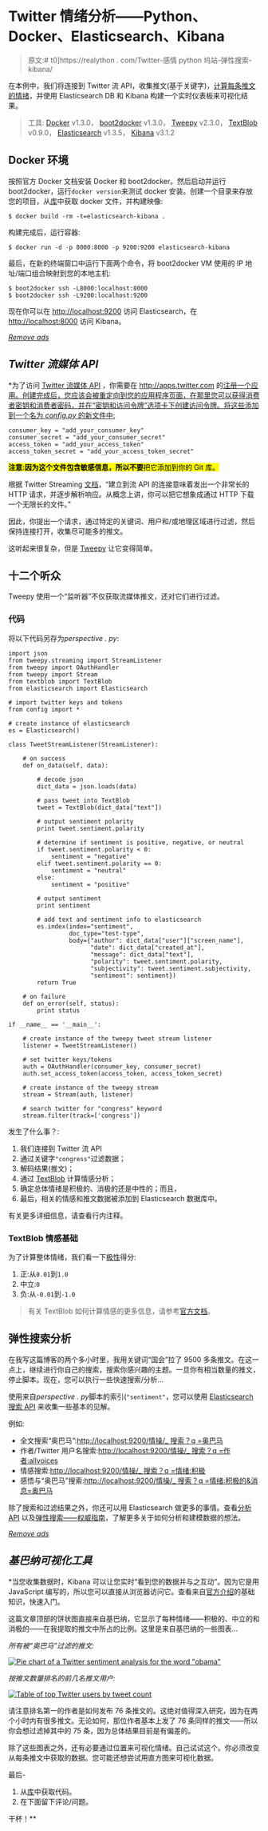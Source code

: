 # Twitter 情绪分析——Python、Docker、Elasticsearch、Kibana

> 原文:# t0]https://realython . com/Twitter-感情 python 坞站-弹性搜索-kibana/

在本例中，我们将连接到 Twitter 流 API，收集推文(基于关键字)，[计算每条推文的情绪](https://realpython.com/python-keras-text-classification/)，并使用 Elasticsearch DB 和 Kibana 构建一个实时仪表板来可视化结果。

> 工具: [Docker](https://www.docker.com/) v1.3.0， [boot2docker](http://boot2docker.io/) v1.3.0， [Tweepy](http://www.tweepy.org/) v2.3.0， [TextBlob](http://textblob.readthedocs.org/en/dev/) v0.9.0， [Elasticsearch](http://www.elasticsearch.org/) v1.3.5， [Kibana](http://www.elasticsearch.org/overview/kibana/) v3.1.2

## Docker 环境

按照官方 Docker 文档安装 Docker 和 boot2docker。然后启动并运行 boot2docker，运行`docker version`来测试 docker 安装。创建一个目录来存放您的项目，从[库](https://github.com/realpython/twitter-sentiment-elasticsearch)中获取 docker 文件，并构建映像:

```
$ docker build -rm -t=elasticsearch-kibana .
```

构建完成后，运行容器:

```
$ docker run -d -p 8000:8000 -p 9200:9200 elasticsearch-kibana
```

最后，在新的终端窗口中运行下面两个命令，将 boot2docker VM 使用的 IP 地址/端口组合映射到您的本地主机:

```
$ boot2docker ssh -L8000:localhost:8000
$ boot2docker ssh -L9200:localhost:9200
```

现在你可以在 [http://localhost:9200](http://localhost:9200) 访问 Elasticsearch，在 [http://localhost:8000](http://localhost:8000) 访问 Kibana。

[*Remove ads*](/account/join/)

## *Twitter 流媒体 API*

 *为了访问 [Twitter 流媒体 API](https://dev.twitter.com/streaming/overview) ，你需要在 http://apps.twitter.com 的[注册一个应用。创建完成后，您应该会被重定向到您的应用程序页面，在那里您可以获得消费者密钥和消费者密码，并在“密钥和访问令牌”选项卡下创建访问令牌。将这些添加到一个名为 *config.py* 的新文件中:](http://apps.twitter.com)

```
consumer_key = "add_your_consumer_key"
consumer_secret = "add_your_consumer_secret"
access_token = "add_your_access_token"
access_token_secret = "add_your_access_token_secret"
```

<mark>**注意:**因为这个文件包含敏感信息，所以**不要**把它添加到你的 Git 库。</mark>

根据 Twitter Streaming [文档](https://dev.twitter.com/streaming/overview/connecting)，“建立到流 API 的连接意味着发出一个非常长的 HTTP 请求，并逐步解析响应。从概念上讲，你可以把它想象成通过 HTTP 下载一个无限长的文件。”

因此，你提出一个请求，通过特定的关键词、用户和/或地理区域进行过滤，然后保持连接打开，收集尽可能多的推文。

这听起来很复杂，但是 [Tweepy](http://www.tweepy.org/) 让它变得简单。

## 十二个听众

Tweepy 使用一个“监听器”不仅获取流媒体推文，还对它们进行过滤。

### 代码

将以下代码另存为*perspective . py*:

```
import json
from tweepy.streaming import StreamListener
from tweepy import OAuthHandler
from tweepy import Stream
from textblob import TextBlob
from elasticsearch import Elasticsearch

# import twitter keys and tokens
from config import *

# create instance of elasticsearch
es = Elasticsearch()

class TweetStreamListener(StreamListener):

    # on success
    def on_data(self, data):

        # decode json
        dict_data = json.loads(data)

        # pass tweet into TextBlob
        tweet = TextBlob(dict_data["text"])

        # output sentiment polarity
        print tweet.sentiment.polarity

        # determine if sentiment is positive, negative, or neutral
        if tweet.sentiment.polarity < 0:
            sentiment = "negative"
        elif tweet.sentiment.polarity == 0:
            sentiment = "neutral"
        else:
            sentiment = "positive"

        # output sentiment
        print sentiment

        # add text and sentiment info to elasticsearch
        es.index(index="sentiment",
                 doc_type="test-type",
                 body={"author": dict_data["user"]["screen_name"],
                       "date": dict_data["created_at"],
                       "message": dict_data["text"],
                       "polarity": tweet.sentiment.polarity,
                       "subjectivity": tweet.sentiment.subjectivity,
                       "sentiment": sentiment})
        return True

    # on failure
    def on_error(self, status):
        print status

if __name__ == '__main__':

    # create instance of the tweepy tweet stream listener
    listener = TweetStreamListener()

    # set twitter keys/tokens
    auth = OAuthHandler(consumer_key, consumer_secret)
    auth.set_access_token(access_token, access_token_secret)

    # create instance of the tweepy stream
    stream = Stream(auth, listener)

    # search twitter for "congress" keyword
    stream.filter(track=['congress'])
```

发生了什么事？:

1.  我们连接到 Twitter 流 API
2.  通过关键字`"congress"`过滤数据；
3.  解码结果(推文)；
4.  通过 [TextBlob](http://textblob.readthedocs.org/en/dev/) 计算情感分析；
5.  确定总体情绪是积极的、消极的还是中性的；而且，
6.  最后，相关的情感和推文数据被添加到 Elasticsearch 数据库中。

有关更多详细信息，请查看行内注释。

### TextBlob 情感基础

为了计算整体情绪，我们看一下[极性](http://textblob.readthedocs.org/en/latest/_modules/textblob/blob.html#BaseBlob.polarity)得分:

1.  正:从`0.01`到`1.0`
2.  中立:`0`
3.  负:从`-0.01`到`-1.0`

> 有关 TextBlob 如何计算情感的更多信息，请参考[官方文档](http://textblob.readthedocs.org/en/dev/)。

## 弹性搜索分析

在我写这篇博客的两个多小时里，我用关键词“国会”拉了 9500 多条推文。在这一点上，继续进行你自己的搜索，搜索你感兴趣的主题。一旦你有相当数量的推文，停止脚本。现在，您可以执行一些快速搜索/分析…

使用来自*perspective . py*脚本的索引(`"sentiment"`，您可以使用 [Elasticsearch 搜索 API](http://www.elasticsearch.org/guide/en/elasticsearch/reference/current/search-search.html) 来收集一些基本的见解。

例如:

*   全文搜索“奥巴马”:[http://localhost:9200/情操/_ 搜索？q =奥巴马](http://localhost:9200/sentiment/_search?q=obama)
*   作者/Twitter 用户名搜索:[http://localhost:9200/情操/_ 搜索？q =作者:allvoices](http://localhost:9200/sentiment/_search?q=author:allvoices)
*   情感搜索:[http://localhost:9200/情操/_ 搜索？q =情绪:积极](http://localhost:9200/sentiment/_search?q=sentiment:positive)
*   感悟与“奥巴马”搜索:[http://localhost:9200/情操/_ 搜索？q =情绪:积极的&消息=奥巴马](http://localhost:9200/sentiment/_search?q=sentiment:positive&message=obama)

除了搜索和过滤结果之外，你还可以用 Elasticsearch 做更多的事情。查看[分析 API](http://www.elasticsearch.org/guide/en/elasticsearch/guide/current/analysis-intro.html) 以及[弹性搜索——权威指南](http://www.elasticsearch.org/guide/en/elasticsearch/guide/current/index.html)，了解更多关于如何分析和建模数据的想法。

[*Remove ads*](/account/join/)

## *基巴纳可视化工具*

 *当您收集数据时，Kibana 可以让您实时“看到您的数据并与之互动”。因为它是用 JavaScript 编写的，所以您可以直接从浏览器访问它。查看来自[官方介绍](http://www.elasticsearch.org/guide/en/kibana/current/_introduction.html)的基础知识，快速入门。

这篇文章顶部的饼状图直接来自基巴纳，它显示了每种情绪——积极的、中立的和消极的——在我提取的推文中所占的比例。这里是来自基巴纳的一些图表…

*所有被“奥巴马”过滤的推文:*

[![Pie chart of a Twitter sentiment analysis for the word "obama"](img/837b2cde1c41903de9e78871d5ad2358.png)](https://files.realpython.com/media/twitter-sentiment-obama-pie-chart.6629103d5539.png)

*按推文数量排名的前几名推文用户:*

[![Table of top Twitter users by tweet count](img/17592d7087b761a1ae361d408479394e.png)](https://files.realpython.com/media/twitter-sentiment-top-authors.86ee18e2b17a.png)

请注意排名第一的作者是如何发布 76 条推文的。这绝对值得深入研究，因为在两个小时内有很多推文。无论如何，那位作者基本上发了 76 条同样的推文——所以你会想过滤掉其中的 75 条，因为总体结果目前是有偏差的。

除了这些图表之外，还有必要通过位置来可视化情绪。自己试试这个。你必须改变从每条推文中获取的数据。您可能还想尝试用直方图来可视化数据。

最后-

1.  从[库](https://github.com/realpython/twitter-sentiment-elasticsearch)中获取代码。
2.  在下面留下评论/问题。

干杯！**